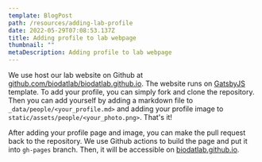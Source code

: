 ```yaml
---
template: BlogPost
path: /resources/adding-lab-profile
date: 2022-05-29T07:08:53.137Z
title: Adding profile to lab webpage
thumbnail: ""
metaDescription: Adding profile to lab webpage
---
```


We use host our lab website on Github at [github.com/biodatlab/biodatlab.github.io](https://github.com/biodatlab/biodatlab.github.io).
The website runs on [GatsbyJS](https://www.gatsbyjs.com/) template.
To add your profile, you can simply fork and clone the repository.
Then you can add yourself by adding a markdown file to `_data/people/<your_profile.md>` and adding
your profile image to `static/assets/people/<your_photo.png>`. That's it!

After adding your profile page and image, you can make the pull request back to the repository.
We use Github actions to build the page and put it into `gh-pages` branch.
Then, it will be accessible on [biodatlab.github.io](https://biodatlab.github.io/).
